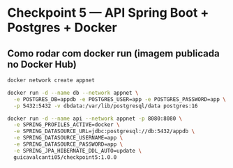 # Checkpoint 5 — API Spring Boot + Postgres + Docker

## Como rodar com **docker run** (imagem publicada no Docker Hub)
```bash
docker network create appnet

docker run -d --name db --network appnet \
  -e POSTGRES_DB=appdb -e POSTGRES_USER=app -e POSTGRES_PASSWORD=app \
  -p 5432:5432 -v dbdata:/var/lib/postgresql/data postgres:16

docker run -d --name api --network appnet -p 8080:8080 \
  -e SPRING_PROFILES_ACTIVE=docker \
  -e SPRING_DATASOURCE_URL=jdbc:postgresql://db:5432/appdb \
  -e SPRING_DATASOURCE_USERNAME=app \
  -e SPRING_DATASOURCE_PASSWORD=app \
  -e SPRING_JPA_HIBERNATE_DDL_AUTO=update \
  guicavalcanti05/checkpoint5:1.0.0
